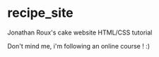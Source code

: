 # recipe_site
Jonathan Roux's cake website HTML/CSS tutorial

Don't mind me, i'm following an online course ! :)
